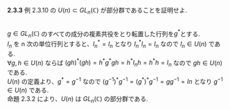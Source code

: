 **2.3.3** 例 2.3.10 の $U(n) \subset GL_n(\mathbb{C})$ が部分群であることを証明せよ.  
<br>

$g \in GL_n(\mathbb{C})$ のすべての成分の複素共役をとり転置した行列を$g^\ast$とする.  
$I_n$ を n 次の単位行列とすると、$I_n^{\ast}=I_n$ となり $I_n^{\ast}I_n=I_n$ なので $I_n \in U(n)$ である.  
$\forall g,h \in U(n)$ ならば $(gh)^{\ast}(gh) = h^{\ast}g^{\ast}gh = h^{\ast}I_nh = h^{\ast}h = I_n$ なので $gh \in U(n)$ である.  
$U(n)$ の定義より、$g^{\ast}=g^{-1}$ なので $(g^{-1})^{\ast}g^{-1} = (g^{\ast})^{\ast}g^{-1} = gg^{-1} = In$ となり $g^{-1} \in U(n)$ である.   
命題 2.3.2 により、$U(n)$ は $GL_n(\mathbb{C})$ の部分群である.